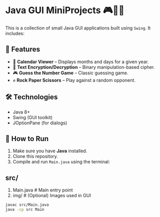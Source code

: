 # Java GUI MiniProjects 🎮📅🔐

This is a collection of small Java GUI applications built using `Swing`. It includes:

## 🧩 Features

- 📅 **Calendar Viewer** – Displays months and days for a given year.
- 🔐 **Text Encryption/Decryption** – Binary manipulation-based cipher.
- 🎮 **Guess the Number Game** – Classic guessing game.
- ✊ **Rock Paper Scissors** – Play against a random opponent.

## 🛠️ Technologies

- Java 8+
- Swing (GUI toolkit)
- JOptionPane (for dialogs)
## 🚀 How to Run

1. Make sure you have **Java** installed.
2. Clone this repository.
3. Compile and run `Main.java` using the terminal:

## src/
1. Main.java      # Main entry point
2. img/           # (Optional) Images used in GUI


```bash
javac src/Main.java
java -cp src Main
